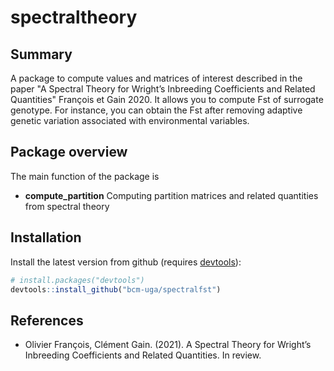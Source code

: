 # spectraltheory

## Summary

A package to compute values and matrices of interest described in the paper "A Spectral Theory for Wright’s Inbreeding Coefficients and Related Quantities" François et Gain 2020. It allows you to compute Fst of surrogate genotype. For instance, you can obtain the Fst after removing adaptive genetic variation associated with environmental variables.

## Package overview

The main function of the package is

* **compute_partition** Computing partition matrices and related quantities from spectral theory


## Installation

Install the latest version from github (requires [devtools](https://github.com/hadley/devtools)):
```R
# install.packages("devtools")
devtools::install_github("bcm-uga/spectralfst")
```

## References

- Olivier François, Clément Gain. (2021). A Spectral Theory for Wright’s Inbreeding Coefficients and Related Quantities. In review.
